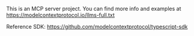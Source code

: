 <!-- Use this file to provide workspace-specific custom instructions to Copilot. For more details, visit https://code.visualstudio.com/docs/copilot/copilot-customization#_use-a-githubcopilotinstructionsmd-file -->

This is an MCP server project. You can find more info and examples at https://modelcontextprotocol.io/llms-full.txt

Reference SDK: https://github.com/modelcontextprotocol/typescript-sdk
